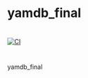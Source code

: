 # yamdb_final
#
[![CI](https://github.com/jamsi-max/yamdb_final/actions/workflows/main.yml/badge.svg)](https://github.com/jamsi-max/yamdb_final/actions/workflows/main.yml)
#
yamdb_final
